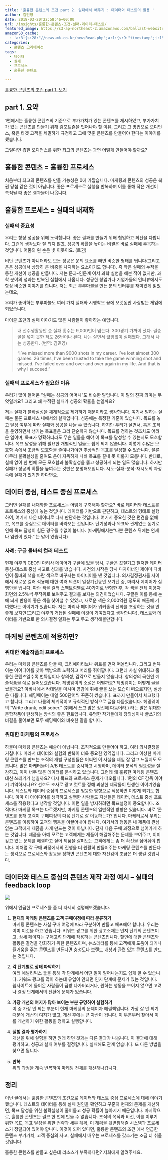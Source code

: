 ```yaml
---
title: '훌륭한 콘텐츠의 조건 part 2. 실패에서 배우기 : 데이터와 테스트의 활용 '
author: 김민영
date: 2018-03-20T22:58:46+00:00
url: /insights/훌륭한-콘텐츠-조건-실패-데이터-테스트/
featured_image: https://s3-ap-northeast-2.amazonaws.com/ballast-website-images/wp-content/uploads/2018/03/21075619/feedback-loop.png
amazonS3_cache:
  - 'a:3:{s:28:"//news.mk.co.kr/newsRead.php";a:1:{s:9:"timestamp";i:1521858438;}s:110:"//s3-ap-northeast-2.amazonaws.com/ballast-website-images/wp-content/uploads/2018/03/21075619/feedback-loop.png";i:54346;s:64:"//www.ballast.co.kr/wp-content/uploads/2018/03/feedback-loop.png";i:54346;}'
categories:
  - 콘텐츠 크리에이션
tags:
  - 데이터
  - 실패
  - 프로세스
  - 훌륭한 콘텐츠

---
```

[훌륭한 콘텐츠의 조건 part 1. 보기](/insights/훌륭한-콘텐츠-조건-부가가치-컴포트존)

## part 1. 요약

1편에서는 훌륭한 콘텐츠의 기준으로 부가가치가 있는 콘텐츠를 제시하였고, 부가가치가 있는 콘텐츠를 만들기 위해 컴포트존을 벗어나야 할 이유, 그리고 그 방법으로 오디언스, 혹은 타겟 고객을 세밀하게 규정하고 그에 맞춘 콘텐츠를 만들어야 한다는 이야기를 했습니다.

그렇다면 좁힌 오디언스를 위한 최고의 콘텐츠는 과연 어떻게 만들어야 할까요?	


## 훌륭한 콘텐츠 = 훌륭한 프로세스 

처음부터 최고의 콘텐츠를 만들 가능성은 0에 가깝습니다. 마케팅과 콘텐츠의 성공은 복권 당첨 같은 것이 아닙니다. 좋은 프로세스로 실행을 반복하며 이를 통해 작은 개선이 축적될 때 좋은 결과물이 나옵니다.<span class="Apple-converted-space"> </span>


## 

## 훌륭한 프로세스 = 실패의 내재화<span class="Apple-converted-space"> </span>

### 실패의 중요성

우리는 항상 성공을 위해 노력합니다. 좋은 결과를 만들기 위해 협업하고 최선을 다합니다. 그런데 생각보다 잘 되지 않죠. 성공의 확률을 높이는 비결은 바로 실패에 주목하는 것입니다. 어둠의 왼 손은 빛 이듯이요. (르귄)

비단 콘텐츠가 아니더라도 모든 성공은 운의 요소를 빼면 비슷한 형태를 띱니다(그리고 운은 성공에서 상당히 큰 비중을 차지하는 요소이기도 합니다). 즉 작은 실패의 누적을 통한 개선이 성공을 만듭니다. 저는 문과-인문계 여서 과학 실험을 해본 적이 없지만, 과학 분야의 성과는 반복된 실험에서 나옵니다. 성공한 창업가나 기업가들의 인터뷰에서도 항상 비슷한 이야기를 합니다. 저는 최근 부루마불을 만든 분의 인터뷰를 재미있게 읽었는데요,

우리가 좋아하는 부루마불도 여러 가지 실패와 시행착오 끝에 오랫동안 사랑받는 게임에 되었습니다.

마이클 조던의 실패 이야기도 많은 사람들이 좋아하는 예입니다.

> 내 선수생활동안 슛 실패 횟수는 9,000번이 넘는다. 300경기 가까이 졌다. 결승골을 넣지 못한 적도 26번이나 된다. 나는 살면서 끊임없이 실패했다. 그래서 나는 성공한다. (번역: 김민영)
> 
> &#8220;I&#8217;ve missed more than 9000 shots in my career. I&#8217;ve lost almost 300 games. 26 times, I&#8217;ve been trusted to take the game winning shot and missed. I&#8217;ve failed over and over and over again in my life. And that is why I succeed.&#8221;

### 실패의 프로세스가 필요한 이유

우리가 많이 들어온 “실패는 성공의 어머니”도 비슷한 말입니다. 이 말의 진짜 의미는 무엇일까요? 그리고 왜 누적된 실패가 성공의 확률을 높일까요?

저는 실패가 불확실성을 체계적으로 제거하기 때문이라고 생각합니다. 여기서 말하는 실패는 물론 프로세스 내에서의 실패입니다.
성공에는 특정한 기준이 있습니다. 목표를 놓고 달성 여부에 따라 실패와 성공을 나눌 수 있습니다. 하지만 우리가 살면서, 혹은 조직을 운영하면서 생기는 목표들은 그리 단순하지 않습니다. 목표를 정하는 것조차도 어려운 일이며, 목표가 명확하더라도 무슨 일들을 해야 이 목표를 달성할 수 있는지도 모호합니다. 목표 달성을 위해 필요한 개별적인 일들도 쉽게 되지 않습니다. 이렇게 수많은 모호함 속에서 조금씩 모호함을 줄여나가야만 추상적인 목표를 달성할 수 있습니다.
물론 아무리 불확실성을 줄여도 운이 지독하게 나빠 목표를 끝내 못 이룰지 모릅니다. 반대로, 실패 없이 한 번에 모든 모호함과 불확실성을 뚫고 성공하게 되는 일도 많습니다. 하지만 실패가 성공의 확률을 높여주는 것만은 분명해보입니다. 시도-실패-분석-재시도의 과정 속에 실패가 있기만 하다면요.
## 데이터 중심, 테스트 중심 프로세스
그러면 실패를 내재화한 프로세스는 어떻게 구축해야 할까요? 바로 데이터와 테스트를 프로세스의 중심에 놓는 것입니다. 데이터를 기반으로 판단하고, 테스트의 형태로 실행하여, 여기서 나온 데이터로 다시 판단하는 것입니다. 여기서 중요한 것은 편견을 없애고, 목표를 중심으로 데이터를 바라보는 것입니다. 단기성과나 목표와 관계없는 동기로 인해 목표 달성이 힘든 경우를 수없이 봅니다. (마케팅에서는“나쁜 콘텐츠 뒤에는 언제나 임원이 있다.” 는 말이 있습니다)
### 사례: 구글 툴바의 컬러 테스트
현재 야후의 CEO인 마리사 메이어가 구글에 있을 당시, 구글은 끈질기고 철저한 데이터 중심-테스트 중심 사고로 성과를 냈습니다. 사건의 시작은 당시 디자이너인 제이미 디바인이 툴바의 색을 파란 색으로 바꾸자는 아이디어를 낸 것입니다. 의사결정권자들 사이에서 새로운 컬러 적용에 대한 여러 의견이 일정기간동안 오가던 중, 마리사 메이어가 실행안을 냅니다.
파란 색을 컬러 스펙트럼별로 40가지로 변형한 후, 각 색을 전체 이용자 화면의 2.5%씩 무작위로 보여주고 결과를 보자는 의견이었습니다.
구글은 이를 통해 눈에 띄게 반응이 좋은 색을 찾아낼 수 있었고, 새로운 색은 2,000억원 정도의 매출에 기여했다는 이야기가 있습니다. 저는 마리사 메이어가 워커홀릭 신화를 조장하는 것을 안 좋게 보지만(그리고 야후의 거듭된 실패에 이것이 기여했다고 생각합니다), 테스트와 데이터를 기반으로 한 의사결정 일화는 두고 두고 생각해볼만합니다.
## 마케팅 콘텐츠에 적용하면? 
### 위대한 예술작품의 프로세스
우리는 마케팅 콘텐츠를 만들 때, 크리에이티브나 위트를 먼저 떠올립니다. 그리고 번뜩이는 아이디어를 찾아 백방으로 노력하고 머리를 쥐어짭니다. 그런데 사실 위대하고 훌륭한 콘텐츠일수록 번뜩임이나 창의성, 감각으로 만들지 않습니다.
창의성의 극한인 예술작품을 예로 들어보겠습니다. 헤밍웨이의 소설은 어떨까요? 헤밍웨이는 어떻게 글을 썼을까요? 아바나에서 칵테일을 마시며 영감에 취해 글을 쓰는 모습이 떠오르지만, 실상은 다릅니다.
헤밍웨이는 매일 500단어씩 꾸준히 썼습니다. 표까지 만들어서 체크했다고 합니다. 그리고 나름의 체계적이고 규칙적인 방식으로 글을 다듬었습니다. 헤밍웨이의 “Write drunk, edit sober.” (취해서 쓰고 맑은 정신에 다듬어라.) 라는 말은 위대한 문학작품이 탄생하는 방식의 좋은 힌트입니다.
유명한 작가들에게 창의성이나 글쓰기의 비결을 물어보면 모두 헤밍웨이와 비슷한 말을 합니다.
### 위대한 마케팅의 프로세스
하물며 마케팅 콘텐츠는 예술이 아닙니다. 조직적으로 만들어야 하고, 여러 의사결정을 거칩니다. 따라서 데이터와 실험의 반복이 더욱 중요한 영역입니다. 그리고 이상한 마케팅 콘텐츠를 만드는 조직의 개별 구성원들은 어쩌면 이 사실을 제일 잘 알고 느낄지도 모릅니다. 많은 마케터들이 A/B 테스트를 중시하고 시행하며, 데이터 분석의 필요성을 절감하고, 이미 너무 많은 데이터를 분석하고 있습니다.
그런데 왜 훌륭한 마케팅 콘텐츠 대신 쓰레기가 넘칠까요? 다시 목표와 프로세스 문제가 떠오릅니다. 1편의 CF 감독 이야기 기억하시나요? 선호도 조사로 광고 컷트를 정해 괴상한 제작물이 탄생한 이야기였습니다. 테스트와 데이터 중심의 프로세스를 엉뚱한 방향으로 적용하면 이렇게 되기도 합니다. 아마 이 아이디어를 생각하고 실행한 사람들도 자신들은 데이터, 테스트 중심 프로세스를 적용했다고 생각할 것입니다. 이런 일을 방지하려면 목표설정이 중요합니다.
조직마다 마케팅 목표는 다르겠지만, 마케팅 콘텐츠의 일반적인 방향은 있습니다. 바로 ‘콘텐츠를 통해 고객이 구매여정의 다음 단계로 잘 이동하는가?’입니다. 마케터로서 우리는 콘텐츠를 이용하여 고객의 행동을 이끌어내야 합니다. 여기서의 행동은 내 제품에 관심 없는 고객에게 제품을 사게 만드는 것이 아닙니다. 단지 다음 구매 과정으로 넘어가게 하는 것입니다.
제품을 아예 모르는 고객에게는 제품이 해결해주는 문제를 보여주고, 이미 갖고 있는 문제를 해결하고 싶어 제품을 살펴보는 고객에게는 좀 더 확신을 심어줘야 합니다. 이처럼 각 구매 과정에서의 진행을 더 원활히 만들어주는 마케팅 콘텐츠를 만든다는 생각으로 프로세스와 활동을 정하면 콘텐츠에 대한 자신감이 조금은 더 생길 것입니다.
## 데이터와 테스트 중심의 콘텐츠 제작 과정 예시 &#8211; 실패의 feedback loop 

![](https://s3-ap-northeast-2.amazonaws.com/ballast-website-images/wp-content/uploads/2018/03/21075619/feedback-loop.png)


위에서 언급한 프로세스를 좀 더 자세히 설명해보겠습니다.
  1. **현재의 마케팅 콘텐츠를 고객 구매여정에 따라 분류하기**<br>
마케팅 콘텐츠는 사실 구매 여정에 따라 구분하여 만들고 배포해야 합니다. 우리는 이미 이것을 하고 있습니다. 키워드 광고를 위한 광고소재는 인지 단계의 콘텐츠이고, 상세 페이지는 구매고려 단계에 작용하는 콘텐츠입니다. 할인에 대한 콘텐츠와 활동은 결정을 강화하기 위한 콘텐츠이며, 뉴스레터를 통해 고객에게 도움이 되거나 즐거움을 주는 콘텐츠를 만든다면 충성도나 브랜드 개성과 관련 있는 콘텐츠를 만드는 것입니다.

2. **각 단계별로 상태 파악하기**<br>
여러 애널리틱스 툴을 통해 각 단계에서 어떤 일이 일어나는지도 쉽게 알 수 있습니다. 키워드 광고를 많이 하는데 유입이 안되면 인지 단계에 문제가 있는 것입니다. 웹사이트에 들어온 사람들이 금방 나가버리거나, 원하는 행동을 보이지 않으면 고려나 결정 단계에서의 전환에 문제가 있습니다.

3. **가장 개선의 여지가 많아 보이는 부분 규명하여 실험하기** <br>
이 중 가장 안 되는 부분이 현재 마케팅의 문제이자 해결책입니다. 가장 잘 안 되기 때문에 개선의 여지가 많고, 개선 후에는 큰 자산이 됩니다. 이 부분부터 찾아서 이를 개선하기 위한 활동을 정하고 실행합니다.

4. **실험 결과 평가하기**<br>
개선을 위해 실험을 하면 원래 하던 것과는 다른 결과가 나옵니다. 이 결과에 대해 평가하고, 성공과 실패 여부를 결정합니다. 실패해도 관계 없습니다. 또 다른 방법을 찾으면 됩니다.

5. **반복**<br>
위의 과정을 계속 반복하여 마케팅 전체를 개선해나갑니다.
## 정리

이번 글에서는 훌륭한 콘텐츠의 조건으로 데이터와 테스트 중심 프로세스에 대해 이야기했습니다. 테스트와 데이터를 통해 실패 원인을 확인하고 꾸준히 현재의 문제를 개선하면, 목표 달성을 위한 불확실성이 줄어들고 성공 확률이 높아지기 때문입니다.
마지막으로, 훌륭한 콘텐츠는 결코 한 번에 만들 수 없습니다. 조직의 목적과 비전, 이를 이루기 위한 목표, 목표 달성을 위한 전략과 세부 계획, 이 계획을 뒷받침해줄 시스템과 프로세스가 정렬되어 있어야 합니다. 이것이 되어 있다면, 훌륭한 콘텐츠의 조건 에서 언급한 콘텐츠 부가가치, 고객 중심의 사고, 실패에서 배우는 프로세스를 갖추기는 조금 더 쉬울 것입니다.

훌륭한 콘텐츠를 만들고 싶은데 리소스가 부족하다면? 저희에게 알려주세요.